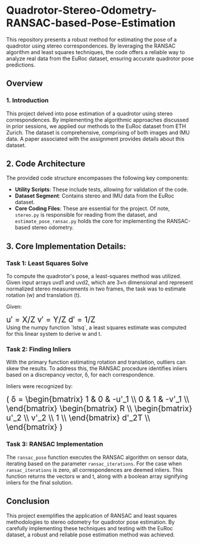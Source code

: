 # Quadrotor-Stereo-Odometry-RANSAC-based-Pose-Estimation
This repository presents a robust method for estimating the pose of a quadrotor using stereo correspondences. By leveraging the RANSAC algorithm and least squares techniques, the code offers a reliable way to analyze real data from the EuRoc dataset, ensuring accurate quadrotor pose predictions.

## Overview

### 1. Introduction
This project delved into pose estimation of a quadrotor using stereo correspondences. By implementing the algorithmic approaches discussed in prior sessions, we applied our methods to the EuRoc dataset from ETH Zurich. The dataset is comprehensive, comprising of both images and IMU data. A paper associated with the assignment provides details about this dataset.

## 2. Code Architecture
The provided code structure encompasses the following key components:
- **Utility Scripts**: These include tests, allowing for validation of the code.
- **Dataset Segment**: Contains stereo and IMU data from the EuRoc dataset.
- **Core Coding Files**: These are essential for the project. Of note, `stereo.py` is responsible for reading from the dataset, and `estimate_pose_ransac.py` holds the core for implementing the RANSAC-based stereo odometry.

## 3. Core Implementation Details:

### Task 1: Least Squares Solve
To compute the quadrotor's pose, a least-squares method was utilized. Given input arrays uvd1 and uvd2, which are 3×n dimensional and represent normalized stereo measurements in two frames, the task was to estimate rotation (w) and translation (t).

Given:
<div style="font-size: 1.5em;">
u′ = X/Z
v′ = Y/Z
d′ = 1/Z
</div>
Using the numpy function `lstsq`, a least squares estimate was computed for this linear system to derive w and t.

### Task 2: Finding Inliers
With the primary function estimating rotation and translation, outliers can skew the results. To address this, the RANSAC procedure identifies inliers based on a discrepancy vector, δ, for each correspondence.

Inliers were recognized by:

<div style="font-size: 1.5em;">
( δ =
\begin{bmatrix}
1 & 0 & -u'_1 \\
0 & 1 & -v'_1 \\
\end{bmatrix}
\begin{bmatrix}
R \\
\begin{bmatrix}
u'_2 \\
v'_2 \\
1 \\
\end{bmatrix}
d'_2T \\
\end{bmatrix}
)
</div>

### Task 3: RANSAC Implementation
The `ransac_pose` function executes the RANSAC algorithm on sensor data, iterating based on the parameter `ransac_iterations`. For the case when `ransac_iterations` is zero, all correspondences are deemed inliers. This function returns the vectors w and t, along with a boolean array signifying inliers for the final solution.

## Conclusion
This project exemplifies the application of RANSAC and least squares methodologies to stereo odometry for quadrotor pose estimation. By carefully implementing these techniques and testing with the EuRoc dataset, a robust and reliable pose estimation method was achieved.


